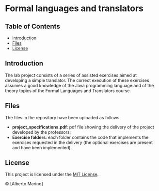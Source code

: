 # Formal languages and translators

## Table of Contents

- [Introduction](#introduction)
- [Files](#files)
- [License](#license)

## Introduction

The lab project consists of a series of assisted exercises aimed at developing a simple translator. The correct execution of these exercises assumes a good knowledge of the Java programming language and of the theory topics of the Formal Languages and Translators course.

## Files

The files in the repository have been uploaded as follows:
* **project_specifications.pdf**: pdf file showing the delivery of the project developed by the professors;
* **Exercise folders**: each folder contains the code that implements the exercises requested in the delivery (the optional exercises are present and have been implemented).

## License

This project is licensed under the [MIT License](https://github.com/albertoomarino/formal-languages-and-translators/blob/main/LICENSE).

© [Alberto Marino]
